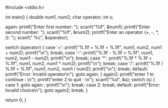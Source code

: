 #include <stdio.h>

int main() {
  double num1, num2;
  char operator;
  int s;
  
  again:
  printf("Enter first number: ");
  scanf("%lf", &num1);
  printf("Enter second number: ");
  scanf("%lf", &num2);
  printf("Enter an operator (+, -, *, /): ");
  scanf(" %c", &operator);
  
  switch (operator) {
    case '+':
      printf("%.1lf + %.1lf = %.1lf", num1, num2, num1 + num2);
      printf("\n");
      break;
    case '-':
      printf("%.1lf - %.1lf = %.1lf", num1, num2, num1 - num2);
      printf("\n");
      break;
    case '*':
      printf("%.1lf * %.1lf = %.1lf", num1, num2, num1 * num2);
      printf("\n");
      break;
    case '/':
      printf("%.1lf / %.1lf = %.1lf", num1, num2, num1 / num2);
      printf("\n");
      break;
    default:
      printf("Error: Invalid operator\n");
      goto again;
  }
    again2:
    printf("enter 1 to continue : \n");
    printf("enter 2 to quit : \n");
    scanf("%d", &s);
    switch (s)
    {
    case 1:
      goto again ;
      printf("\n");
    break;
    case 2:
    break; 
    default:
      printf("Error: Invalid choice\n");
      goto again2;
    break;
  }

  return 0;
}
